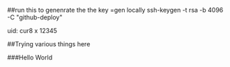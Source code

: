 ##run this to genenrate the the key =gen locally
ssh-keygen -t rsa -b 4096 -C "github-deploy"

uid: cur8 x 12345

##Trying various things here

###Hello World